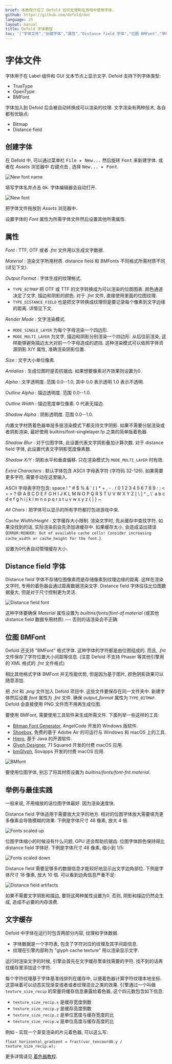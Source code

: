 ```yaml
---
brief: 本教程介绍了 Defold 如何处理和在游戏中使用字体.
github: https://github.com/defold/doc
language: zh
layout: manual
title: Defold 字体教程
toc: '["字体文件","创建字体","属性","Distance field 字体","位图 BMFont","举例与最佳实践","文字缓存"]'
---
```


# 字体文件

字体用于在 Label 组件和 GUI 文本节点上显示文字. Defold 支持下列字体类型:

- TrueType
- OpenType
- BMFont

字体加入到 Defold 后会被自动转换成可以渲染的纹理. 文字渲染有两种技术, 各自都有优缺点:

- Bitmap
- Distance field

## 创建字体

在 Defold 中, 可以通过菜单栏 <kbd>File ▸ New...</kbd> 然后旋转 <kbd>Font</kbd> 来新建字体. 或者在 *Assets* 浏览器中 <kbd>右键点击</kbd> , 选择 <kbd>New... ▸ Font</kbd>.

![New font name](/manuals/images/font/new_font_name.png)

填写字体名并点击 <kbd>Ok</kbd>. 字体编辑器会自动打开.

![New font](/manuals/images/font/new_font.png)

把字体文件拖放到 *Assets* 浏览器中.

设置字体的 *Font* 属性为所需字体文件然后设置其他所需属性.

## 属性

*Font*
: TTF, OTF 或者 *.fnt* 文件用以生成文字数据.

*Material*
: 渲染文字所用材质. distance field 和 BMFonts 不同格式所需材质不同 (详见下文).

*Output Format*
: 字体生成的纹理格式.

  - `TYPE_BITMAP` 把 OTF 或 TTF 的文字转换成为可以渲染的位图图表. 颜色通道决定了文字, 描边和阴影的颜色. 对于 *.fnt* 文件, 直接使用里面的位图纹理.
  - `TYPE_DISTANCE_FIELD` 也是把文字转换成纹理但是要记录每个像素到文字边缘的距离. 详情见下文.

*Render Mode*
: 文字渲染模式.

  - `MODE_SINGLE_LAYER` 为每个字母渲染一个四边形.
  - `MODE_MULTI_LAYER` 为文字, 描边和阴影分别渲染一个四边形. 从后往前渲染, 这样能够避免描边太大对前一个字母造成的遮挡. 这种渲染模式可以依照字体资源阴影 X/Y 属性, 准确渲染阴影位置.

*Size*
: 文字大小单位像素.

*Antialias*
: 生成位图时是否抗锯齿. 如果想要像素对齐效果则设置为0.

*Alpha*
: 文字透明度. 范围 0.0--1.0,  其中 0.0 表示透明 1.0 表示不透明.

*Outline Alpha*
: 描边透明度. 范围 0.0--1.0.

*Outline Width*
: 描边宽度单位像素. 0 代表无描边.

*Shadow Alpha*
: 阴影透明度. 范围 0.0--1.0.

<div class='sidenote' markdown='1'>
内置文字材质着色器单层多层渲染模式下都支持文字阴影. 如果不需要分层渲染或者阴影渲染, 最好使用 builtins/font-singlelayer.fp 之类的简单版着色器.
</div>

*Shadow Blur*
: 对于位图字体, 此设置代表文字阴影叠加计算次数. 对于 distance field 字体, 此设置代表文字阴影宽度像素数.

*Shadow X/Y*
: 阴影水平和垂直偏移. 只在渲染模式为 `MODE_MULTI_LAYER` 时有效.

*Extra Characters*
: 默认字体包含 ASCII 字母表字符 (字符码 32-126). 如果需要更多字符, 需要手动在这里输入.

<div class='sidenote' markdown='1'>
ASCII 字母表字符包含:
space ! " # $ % & ' ( ) * + , - . / 0 1 2 3 4 5 6 7 8 9 : ; < = > ? @ A B C D E F G H I J K L M N O P Q R S T U V W X Y Z [ \ ] ^ _ \` a b c d e f g h i j k l m n o p q r s t u v w x y z { | } ~
</div>

*All Chars*
: 把字体可以显示的所有字符都打包进游戏中来.

*Cache Width/Height*
: 文字缓存大小限制. 渲染文字时, 先从缓存中查找字符. 如果没找到的话, 实际渲染前会先添加进缓存中. 如果缓存太小, 会造成溢出错误 (`ERROR:RENDER: Out of available cache cells! Consider increasing cache_width or cache_height for the font.`).

  设置为0代表自动管理缓存大小.

## Distance field 字体

Distance field 字体不存储位图像素而是存储像素到纹理边缘的距离. 这样在渲染文字时, 专用的着色器会通过距离数据渲染文字. Distance field 字体往往比位图数据量大, 但是对于尺寸控制更为灵活.

![Distance field font](/manuals/images/font/df_font.png)

这种字体要确保 *Material* 属性设置为 *builtins/fonts/font-df.material* (或其他 distance field 数据专用材质) --- 否则的话渲染会不正确.

## 位图 BMFont

Defold 还支持 "BMFont" 格式字体. 这种字体的字符都是由位图组成的. 而且, *.fnt* 文件保存了字符位置大小间距等信息. (注意 Defold 不支持 Phaser 等其他引擎用的 XML 格式的 *.fnt* 文件格式)

相比其他格式字体 BMFont 并无性能优势, 但是因为基于图片, 颜色阴影效果可以随意添加.

把 *.fnt* 和 *.png* 文件加入 Defold 项目中. 这些文件要保存在同一文件夹中. 新建字体然后设置 *font* 属性为 *.fnt* 文件. 确保 *output_format* 属性为 `TYPE_BITMAP`. Defold 会直接使用 PNG 文件而不用再生成位图.

<div class='sidenote' markdown='1'>
要使用 BMFont, 需要使用工具软件来生成所需文件. 下面列举一些这样的工具:

* [Bitmap Font Generator](http://www.angelcode.com/products/bmfont/), AngelCode 开发的 Windows 版软件.
* [Shoebox](http://renderhjs.net/shoebox/), 免费的基于 Adobe Air 的可运行与 Windows 和 macOS 上的工具.
* [Hiero](https://github.com/libgdx/libgdx/wiki/Hiero), 基于 Java 的开源软件.
* [Glyph Designer](https://71squared.com/glyphdesigner), 71 Squared 开发的付费 macOS 应用.
* [bmGlyph](https://www.bmglyph.com), Sovapps 开发的付费 macOS 应用.
</div>

![BMfont](/manuals/images/font/bm_font.png)

要使用位图字体, 别忘了将其材质设置为 *builtins/fonts/font-fnt.material*.

## 举例与最佳实践

一般来说, 不用缩放的话位图字体最好. 因为渲染速度快.

Distance field 字体适用于需要放大文字的地方. 相对的位图字体放大需要填充更多像素会导致模糊的效果. 下例是字体尺寸 48 像素, 放大 4 倍.

![Fonts scaled up](/manuals/images/font/scale_up.png)

位图字体缩小的时候没有什么问题,  GPU 还会帮助抗锯齿. 位图字体颜色保持得比 distance field 字体好. 下例是字体尺寸 48 像素, 缩小到 1/5:

![Fonts scaled down](/manuals/images/font/scale_down.png)

Distance field 需要足够多的数据信息才能较好地显示出文字边角部位. 下例是字体尺寸 18  像素, 放大 10 倍. 可以看到边角信息严重不足:

![Distance field artifacts](/manuals/images/font/df_artifacts.png)

如果不需要文字阴影和描边, 要将这两种属性设置为0. 否则, 阴影和描边仍然会生成, 造成不必要的内存浪费.

## 文字缓存
Defold 中字体在运行时包含两部分内容, 纹理和字体数据.

* 字体数据是一个字符表, 包含了字符对应的纹理及其字间距信息.
* 纹理在引擎内部称为 "glyph cache texture" 用以渲染显示文字.

运行时渲染文字的时候, 引擎会首先在文字缓存里查找需要的字符. 找不到的话再往缓存里添加这个字符.

每个字符纹理基于字体基准线排列在缓存中, 以便着色器计算字符纹理本地坐标. 这意味着可以动态实现渐变或者或者纹理混合之类的效果. 引擎通过一个叫做 `texture_size_recip` 的常量将缓存信息暴露给着色器, 这个四元数包含如下信息:

* `texture_size_recip.x` 是缓存宽度倒数
* `texture_size_recip.y` 是缓存高度倒数
* `texture_size_recip.z` 是单位宽度与缓存宽度的比
* `texture_size_recip.w` 是单位高度与缓存高度的比

例如 - 实现一个渐变渲染的片元着色器, 可以这么写:

`float horizontal_gradient = fract(var_texcoord0.y / texture_size_recip.w);`

更多详情请见 [着色器教程](/zh/manuals/shader).
